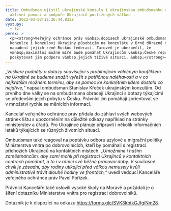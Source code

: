 ```yaml
---
title: Ombudsman ujistil ukrajinské konzuly i ukrajinskou ombudsmanku o své
  aktivní pomoci a podpoře Ukrajinců postižených válkou
date: 2022-03-02T12:26:44.833Z
vystupy:
  - tz
perex: >
  <p><strong>Veřejný ochránce práv v&nbsp;dopisech ukrajinské ombudsmance a
  konzulce i konzulovi Ukrajiny působícím na konzulátu v Brně důrazně odsoudil
  napadení jejich země Ruskou federací. Zároveň je ubezpečil, že
  v&nbsp;maximální možné míře bude pomáhat Ukrajincům v&nbsp;České republice a
  poskytovat jim podporu v&nbsp;jejich tíživé situaci. &nbsp;</strong></p>
---
```

<p><em>&bdquo;Veškeré podněty a dotazy související s&nbsp;probíhajícím válečným konfliktem na Ukrajině se budeme snažit vyřešit s&nbsp;patřičnou naléhavostí a v co nejkratším možném termínu, aby se pomoc ke konkrétním lidem dostala co nejdříve,&ldquo;</em> napsal ombudsman Stanislav Křeček ukrajinským konzulům. Od prvního dne války se na ombudsmana obracejí Ukrajinci s&nbsp;dotazy týkajícími se především jejich pobytu v&nbsp;Česku. Právníci jim pomáhají zorientovat se v&nbsp;množství rychle se měnících informací.</p>

<p>Kancelář veřejného ochránce práv přidala do&nbsp;záhlaví svých webových stránek lištu s&nbsp;upozorněním na důležité odkazy například na stránky ministerstev a úřadů. Pro Ukrajince plánuje připravit i několik informačních letáků týkajících se různých životních situací.</p>

<p>Ombudsman také reagoval na poptávku odboru azylové a migrační politiky Ministerstva vnitra po dobrovolnících, kteří by pomáhali s&nbsp;registrací příchozích Ukrajinců na kontaktních místech. <em>&bdquo;Umožníme i našim zaměstnancům, aby sami mohli při registraci Ukrajinců v&nbsp;kontaktních centrech pomáhat, a to i v&nbsp;rámci své běžné pracovní doby. V&nbsp;současné chvíli je zásadní, aby rodiny utíkající před válkou nemusely kvůli administrativě trávit dlouhé hodiny ve frontách,&ldquo;</em> uvedl<em> </em>vedoucí Kanceláře veřejného ochránce práv Pavel Pořízek.</p>

<p>Právníci Kanceláře také oslovili vysoké školy na Moravě a požádali je o šíření dotazníku Ministerstva vnitra pro registraci dobrovolníků.</p>

<p>Dotazník je k&nbsp;dispozici na odkazu <a href="https://forms.gle/SVK3kbtkGJfgiNm28">https://forms.gle/SVK3kbtkGJfgiNm28</a>.</p>
